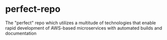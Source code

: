 # perfect-repo
The "perfect" repo which utilizes a multitude of technologies that enable rapid development of AWS-based microservices with automated builds and documentation
